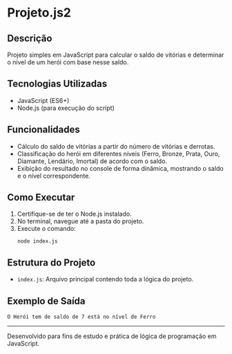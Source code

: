 # Projeto.js2

## Descrição
Projeto simples em JavaScript para calcular o saldo de vitórias e determinar o nível de um herói com base nesse saldo.

## Tecnologias Utilizadas
- JavaScript (ES6+)
- Node.js (para execução do script)

## Funcionalidades
- Cálculo do saldo de vitórias a partir do número de vitórias e derrotas.
- Classificação do herói em diferentes níveis (Ferro, Bronze, Prata, Ouro, Diamante, Lendário, Imortal) de acordo com o saldo.
- Exibição do resultado no console de forma dinâmica, mostrando o saldo e o nível correspondente.

## Como Executar
1. Certifique-se de ter o Node.js instalado.
2. No terminal, navegue até a pasta do projeto.
3. Execute o comando:
   ```
   node index.js
   ```

## Estrutura do Projeto
- `index.js`: Arquivo principal contendo toda a lógica do projeto.

## Exemplo de Saída
```
O Herói tem de saldo de 7 está no nível de Ferro
```

---

Desenvolvido para fins de estudo e prática de lógica de programação em JavaScript.
